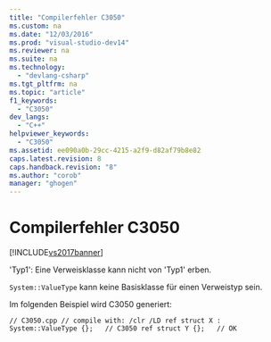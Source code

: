 ```yaml
---
title: "Compilerfehler C3050"
ms.custom: na
ms.date: "12/03/2016"
ms.prod: "visual-studio-dev14"
ms.reviewer: na
ms.suite: na
ms.technology: 
  - "devlang-csharp"
ms.tgt_pltfrm: na
ms.topic: "article"
f1_keywords: 
  - "C3050"
dev_langs: 
  - "C++"
helpviewer_keywords: 
  - "C3050"
ms.assetid: ee090a0b-29cc-4215-a2f9-d82af79b8e82
caps.latest.revision: 8
caps.handback.revision: "8"
ms.author: "corob"
manager: "ghogen"
---
```

# Compilerfehler C3050
[!INCLUDE[vs2017banner](../../assembler/inline/includes/vs2017banner.md)]

'Typ1': Eine Verweisklasse kann nicht von 'Typ1' erben.  
  
 `System::ValueType` kann keine Basisklasse für einen Verweistyp sein.  
  
 Im folgenden Beispiel wird C3050 generiert:  
  
```  
// C3050.cpp // compile with: /clr /LD ref struct X : System::ValueType {};   // C3050 ref struct Y {};   // OK  
```